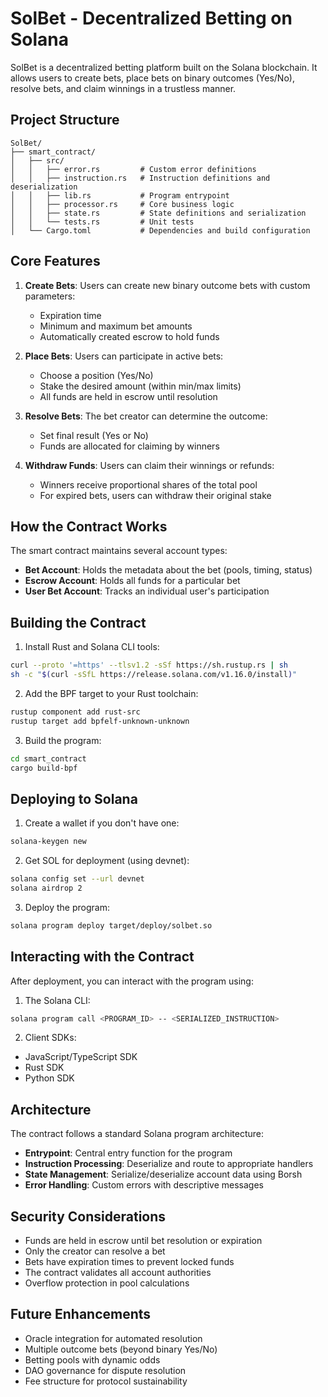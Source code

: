 # SolBet - Decentralized Betting on Solana

SolBet is a decentralized betting platform built on the Solana blockchain. It allows users to create bets, place bets on binary outcomes (Yes/No), resolve bets, and claim winnings in a trustless manner.

## Project Structure

```
SolBet/
├── smart_contract/
│   ├── src/
│   │   ├── error.rs         # Custom error definitions
│   │   ├── instruction.rs   # Instruction definitions and deserialization
│   │   ├── lib.rs           # Program entrypoint
│   │   ├── processor.rs     # Core business logic
│   │   ├── state.rs         # State definitions and serialization
│   │   └── tests.rs         # Unit tests
│   └── Cargo.toml           # Dependencies and build configuration
```

## Core Features

1. **Create Bets**: Users can create new binary outcome bets with custom parameters:
   - Expiration time
   - Minimum and maximum bet amounts
   - Automatically created escrow to hold funds

2. **Place Bets**: Users can participate in active bets:
   - Choose a position (Yes/No)
   - Stake the desired amount (within min/max limits)
   - All funds are held in escrow until resolution

3. **Resolve Bets**: The bet creator can determine the outcome:
   - Set final result (Yes or No)
   - Funds are allocated for claiming by winners

4. **Withdraw Funds**: Users can claim their winnings or refunds:
   - Winners receive proportional shares of the total pool
   - For expired bets, users can withdraw their original stake

## How the Contract Works

The smart contract maintains several account types:
- **Bet Account**: Holds the metadata about the bet (pools, timing, status)
- **Escrow Account**: Holds all funds for a particular bet
- **User Bet Account**: Tracks an individual user's participation

## Building the Contract

1. Install Rust and Solana CLI tools:
```bash
curl --proto '=https' --tlsv1.2 -sSf https://sh.rustup.rs | sh
sh -c "$(curl -sSfL https://release.solana.com/v1.16.0/install)"
```

2. Add the BPF target to your Rust toolchain:
```bash
rustup component add rust-src
rustup target add bpfelf-unknown-unknown
```

3. Build the program:
```bash
cd smart_contract
cargo build-bpf
```

## Deploying to Solana

1. Create a wallet if you don't have one:
```bash
solana-keygen new
```

2. Get SOL for deployment (using devnet):
```bash
solana config set --url devnet
solana airdrop 2
```

3. Deploy the program:
```bash
solana program deploy target/deploy/solbet.so
```

## Interacting with the Contract

After deployment, you can interact with the program using:

1. The Solana CLI:
```bash
solana program call <PROGRAM_ID> -- <SERIALIZED_INSTRUCTION>
```

2. Client SDKs:
- JavaScript/TypeScript SDK
- Rust SDK
- Python SDK

## Architecture

The contract follows a standard Solana program architecture:
- **Entrypoint**: Central entry function for the program
- **Instruction Processing**: Deserialize and route to appropriate handlers
- **State Management**: Serialize/deserialize account data using Borsh
- **Error Handling**: Custom errors with descriptive messages

## Security Considerations

- Funds are held in escrow until bet resolution or expiration
- Only the creator can resolve a bet
- Bets have expiration times to prevent locked funds
- The contract validates all account authorities
- Overflow protection in pool calculations

## Future Enhancements

- Oracle integration for automated resolution
- Multiple outcome bets (beyond binary Yes/No)
- Betting pools with dynamic odds
- DAO governance for dispute resolution
- Fee structure for protocol sustainability

